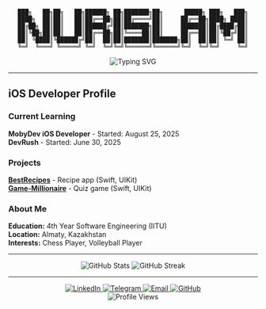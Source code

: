 <div align="center">

```
███╗   ██╗██╗   ██╗██████╗ ██╗███████╗██╗      █████╗ ███╗   ███╗
████╗  ██║██║   ██║██╔══██╗██║██╔════╝██║     ██╔══██╗████╗ ████║
██╔██╗ ██║██║   ██║██████╔╝██║███████╗██║     ███████║██╔████╔██║
██║╚██╗██║██║   ██║██╔══██╗██║╚════██║██║     ██╔══██║██║╚██╔╝██║
██║ ╚████║╚██████╔╝██║  ██║██║███████║███████╗██║  ██║██║ ╚═╝ ██║
╚═╝  ╚═══╝ ╚═════╝ ╚═╝  ╚═╝╚═╝╚══════╝╚══════╝╚═╝  ╚═╝╚═╝     ╚═╝
```

</div>

<div align="center">
  <img src="https://readme-typing-svg.herokuapp.com?font=SF+Pro+Display&weight=600&size=24&pause=1000&color=FF6B35&center=true&vCenter=true&width=400&backspace=true&repeat=true&lines=Hello%2C+World!+I'm+Nurislam!;iOS+Developer;Swift+Developer;Creating+Amazing+Apps!" alt="Typing SVG" />
</div>



---

## iOS Developer Profile

### Current Learning
**MobyDev iOS Developer** - Started: August 25, 2025  
**DevRush** - Started: June 30, 2025

### Projects
[**BestRecipes**](https://github.com/00giemensch/BestRecipes) - Recipe app (Swift, UIKit)  
[**Game-Millionaire**](https://github.com/vvp-off/Game-Millionaire) - Quiz game (Swift, UIKit)

### About Me
**Education:** 4th Year Software Engineering (IITU)  
**Location:** Almaty, Kazakhstan  
**Interests:** Chess Player, Volleyball Player

---

<div align="center">
  <img src="https://github-readme-stats.vercel.app/api?username=nurislam-kenzheyev22&show_icons=true&theme=radical&hide_border=true&bg_color=0D1117&title_color=FF6B35&text_color=FFFFFF&icon_color=FF6B35&include_all_commits=true&count_private=true" alt="GitHub Stats" />
  <img src="https://github-readme-streak-stats.herokuapp.com/?user=nurislam-kenzheyev22&theme=radical&hide_border=true&background=0D1117&stroke=FF6B35&ring=FF6B35&fire=FF6B35&currStreakNum=FFFFFF&currStreakLabel=FF6B35&sideNums=FFFFFF&sideLabels=FF6B35&dates=FFFFFF" alt="GitHub Streak" />
</div>

---

<div align="center">
  <a href="https://linkedin.com/in/nurislam-kenzheyev22" target="_blank">
    <img src="https://img.shields.io/badge/LinkedIn-0077B5?style=for-the-badge&logo=linkedin&logoColor=white" alt="LinkedIn" />
  </a>
  <a href="https://t.me/EA_nurislam" target="_blank">
    <img src="https://img.shields.io/badge/Telegram-2CA5E0?style=for-the-badge&logo=telegram&logoColor=white" alt="Telegram" />
  </a>
  <a href="mailto:n.kenzheyev@icloud.com">
    <img src="https://img.shields.io/badge/Email-D14836?style=for-the-badge&logo=gmail&logoColor=white" alt="Email" />
  </a>
  <a href="https://github.com/nurislam-kenzheyev22" target="_blank">
    <img src="https://img.shields.io/badge/GitHub-100000?style=for-the-badge&logo=github&logoColor=white" alt="GitHub" />
  </a>
</div>

<div align="center">
  <img src="https://komarev.com/ghpvc/?username=nurislam-kenzheyev22&style=flat-square&color=FF6B35" alt="Profile Views" />
</div>
